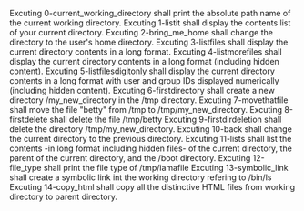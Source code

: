 Excuting 0-current_working_directory shall print the absolute path name of the current working directory.
Excuting 1-listit shall display the contents list of your current directory.
Excuting 2-bring_me_home shall change the directory to the user's home directory.
Excuting 3-listfiles shall display the current directory contents in a long format.
Excuting 4-listmorefiles shall display the current directory contents in a long format (including hidden content).
Excuting 5-listfilesdigitonly shall display the current directory contents in a long format with user and group IDs displayed numerically (including hidden content).
Excuting 6-firstdirectory shall create a new directory /my_new_directory in the /tmp directory.
Excuting 7-movethatfile shall move the file "betty" from /tmp to /tmp/my_new_directory.
Excuting 8-firstdelete shall delete the file /tmp/betty
Excuting 9-firstdirdeletion shall delete the directory /tmp/my_new_directory.
Excuting 10-back shall change the current directory to the previous directory.
Excuting 11-lists shall list the contents -in long format including hidden files- of the current directory, the parent of the current directory, and the /boot directory.
Excuting 12-file_type shall print the file type of /tmp/iamafile
Excuting 13-symbolic_link shall create a symbolic link int the working directory refering to /bin/ls
Excuting 14-copy_html shall copy all the distinctive HTML files from working directory to parent directory.
